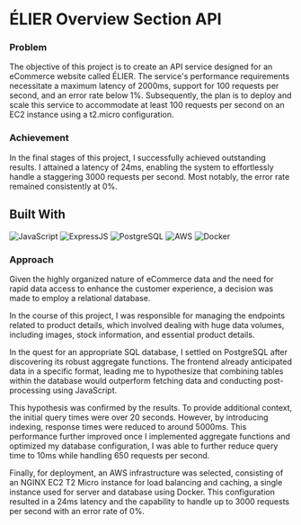 # ÉLIER Overview Section API
### Problem
The objective of this project is to create an API service designed for an eCommerce website called ÉLIER. The service's performance requirements necessitate a maximum latency of 2000ms, support for 100 requests per second, and an error rate below 1%. Subsequently, the plan is to deploy and scale this service to accommodate at least 100 requests per second on an EC2 instance using a t2.micro configuration.

### Achievement
In the final stages of this project, I successfully achieved outstanding results. I attained a latency of 24ms, enabling the system to effortlessly handle a staggering 3000 requests per second. Most notably, the error rate remained consistently at 0%.

## Built With
![JavaScript](https://img.shields.io/badge/JavaScript-323330?style=for-the-badge&logo=javascript&logoColor=F7DF1E)
![ExpressJS](https://img.shields.io/badge/Express.js-404D59?style=for-the-badge)
![PostgreSQL](https://img.shields.io/badge/PostgreSQL-4169E1.svg?style=for-the-badge&logo=PostgreSQL&logoColor=white)
![AWS](https://img.shields.io/badge/Amazon_AWS-232F3E?style=for-the-badge&logo=amazon-aws&logoColor=white)
![Docker](https://img.shields.io/badge/Docker-2496ED.svg?style=for-the-badge&logo=Docker&logoColor=white)



### Approach
Given the highly organized nature of eCommerce data and the need for rapid data access to enhance the customer experience, a decision was made to employ a relational database.

In the course of this project, I was responsible for managing the endpoints related to product details, which involved dealing with huge data volumes, including images, stock information, and essential product details.

In the quest for an appropriate SQL database, I settled on PostgreSQL after discovering its robust aggregate functions. The frontend already anticipated data in a specific format, leading me to hypothesize that combining tables within the database would outperform fetching data and conducting post-processing using JavaScript.

This hypothesis was confirmed by the results. To provide additional context, the initial query times were over 20 seconds. However, by introducing indexing, response times were reduced to around 5000ms. This performance further improved once I implemented aggregate functions and optimized my database configuration, I was able to further reduce query time to 10ms while handling 650 requests per second.


Finally, for deployment, an AWS infrastructure was selected, consisting of an NGINX EC2 T2 Micro instance for load balancing and caching, a single instance used for server and database using Docker. This configuration resulted in a 24ms latency and the capability to handle up to 3000 requests per second with an error rate of 0%.
